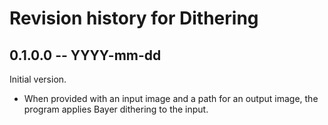 # Revision history for Dithering

## 0.1.0.0 -- YYYY-mm-dd
Initial version.
* When provided with an input image and a path for an output image, the program applies Bayer dithering to the input.
